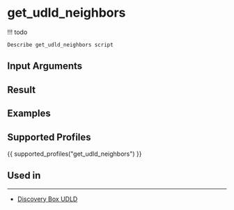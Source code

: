 

# get_udld_neighbors

<!-- prettier-ignore -->
!!! todo

    Describe get_udld_neighbors script

## Input Arguments

## Result

## Examples

## Supported Profiles

{{ supported_profiles("get_udld_neighbors") }}

## Used in
-------
* [Discovery Box UDLD](../discovery-reference/box/udld.md)
